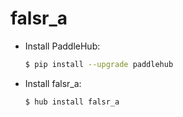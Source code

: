 # falsr_a
* Install PaddleHub: 

    ```bash
    $ pip install --upgrade paddlehub
    ```

* Install falsr_a: 

    ```bash
    $ hub install falsr_a
    ```
